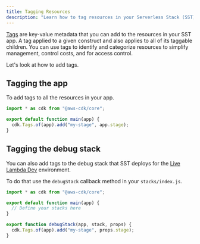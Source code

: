 ```yaml
---
title: Tagging Resources
description: "Learn how to tag resources in your Serverless Stack (SST) app."
---
```


[Tags](https://docs.aws.amazon.com/general/latest/gr/aws_tagging.html) are key-value metadata that you can add to the resources in your SST app. A tag applied to a given construct and also applies to all of its taggable children. You can use tags to identify and categorize resources to simplify management, control costs, and for access control.

Let's look at how to add tags.

## Tagging the app

To add tags to all the resources in your app.

```js title="stacks/index.js" {4}
import * as cdk from "@aws-cdk/core";

export default function main(app) {
  cdk.Tags.of(app).add("my-stage", app.stage);
}
```

## Tagging the debug stack

You can also add tags to the debug stack that SST deploys for the [Live Lambda Dev](../live-lambda-development.md) environment.

To do that use the `debugStack` callback method in your `stacks/index.js`.

```js title="stacks/index.js" {7-9}
import * as cdk from "@aws-cdk/core";

export default function main(app) {
  // Define your stacks here
}

export function debugStack(app, stack, props) {
  cdk.Tags.of(app).add("my-stage", props.stage);
}
```
